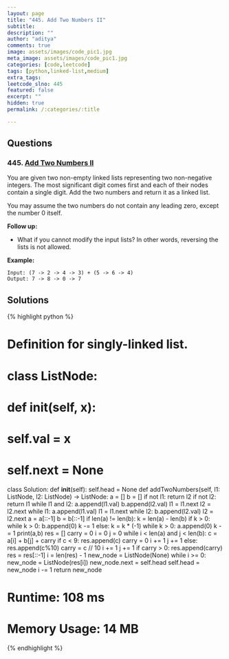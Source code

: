 ```yaml
---
layout: page
title: "445. Add Two Numbers II"
subtitle: 
description: ""
author: "aditya"
comments: true
image: assets/images/code_pic1.jpg
meta_image: assets/images/code_pic1.jpg
categories: [code,leetcode]
tags: [python,linked-list,medium]
extra_tags: 
leetcode_slno: 445
featured: false
excerpt: ""
hidden: true
permalink: /:categories/:title

---
```


## Questions

### 445. [Add Two Numbers II](https://leetcode.com/problems/add-two-numbers-ii/)

You are given two non-empty linked lists representing two non-negative integers. The most significant digit comes first and each of their nodes contain a single digit. Add the two numbers and return it as a linked list.

You may assume the two numbers do not contain any leading zero, except the number 0 itself.

**Follow up:**

- What if you cannot modify the input lists? In other words, reversing the lists is not allowed.

**Example:**

```
Input: (7 -> 2 -> 4 -> 3) + (5 -> 6 -> 4)
Output: 7 -> 8 -> 0 -> 7
```

## Solutions

{% highlight python %}

# Definition for singly-linked list.
# class ListNode:
#     def __init__(self, x):
#         self.val = x
#         self.next = None

class Solution:
    def __init__(self):
        self.head = None
    def addTwoNumbers(self, l1: ListNode, l2: ListNode) -> ListNode:
        a = []
        b = []
        if not l1:
            return l2
        if not l2:
            return l1
        while l1 and l2:
            a.append(l1.val)
            b.append(l2.val)
            l1 = l1.next
            l2 = l2.next
        while l1:
            a.append(l1.val)
            l1 = l1.next
        while l2:
            b.append(l2.val)
            l2 = l2.next
        a = a[::-1]
        b = b[::-1]
        if len(a) != len(b):
            k = len(a) - len(b)
            if k > 0:
                while k > 0:
                    b.append(0)
                    k -= 1
            else:
                k = k * (-1)
                while k > 0:
                    a.append(0)
                    k -= 1
        print(a,b)
        res = []
        carry = 0
        i = 0
        j = 0
        while i < len(a) and j < len(b):
            c = a[i] + b[j] + carry
            if c < 9:
                res.append(c)
                carry = 0
                i += 1
                j += 1
            else:
                res.append(c%10)
                carry = c // 10
                i += 1
                j += 1
        if carry > 0:
            res.append(carry)
        res = res[::-1]
        i = len(res) - 1
        new_node = ListNode(None)
        while i >= 0:
            new_node = ListNode(res[i])
            new_node.next = self.head
            self.head = new_node
            i -= 1
        return new_node

# Runtime: 108 ms
# Memory Usage: 14 MB

{% endhighlight %}